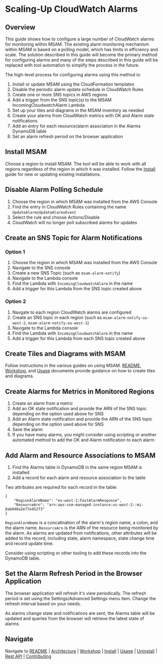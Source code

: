 # Scaling-Up CloudWatch Alarms

## Overview

This guide shows how to configure a large number of CloudWatch alarms for monitoring within MSAM. The existing alarm monitoring mechanism within MSAM is based on a polling model, which has limits in efficiency and scale. The solution described in this guide will become the primary method for configuring alarms and many of the steps described in this guide will be replaced with tool automation to simplify the process in the future.

The high-level process for configuring alarms using this method is:

1. Install or update MSAM using the CloudFormation templates
2. Disable the periodic alarm update schedule in CloudWatch Rules
3. Create one or more SNS topics in AWS regions
4. Add a trigger from the SNS topic(s) to the MSAM IncomingCloudwatchAlarm Lambda
2. Set up your tiles and diagrams in the MSAM inventory as needed
3. Create your alarms from CloudWatch metrics with OK and Alarm state notifications
4. Add an entry for each resource/alarm association in the Alarms DynamoDB table
5. Set an alarm refresh period on the browser application


## Install MSAM

Choose a region to install MSAM. The tool will be able to work with all regions regardless of the region in which it was installed. Follow the [Install](INSTALL.md) guide for new or updating existing installations.

## Disable Alarm Polling Schedule

1. Choose the region in which MSAM was installed from the AWS Console
2. Find the entry in CloudWatch Rules containing the name `UpdateAlarmsUpdateAlarmsEvent`
2. Select the rule and choose Actions/Disable
3. CloudWatch will no longer poll subscribed alarms for updates

## Create an SNS Topic for Alarm Notifications

### Option 1

1. Choose the region in which MSAM was installed from the AWS Console
1. Navigate to the SNS console
2. Create a new SNS Topic (such as `msam-alarm-notify`)
3. Navigate to the Lambda console
4. Find the Lambda with `IncomingCloudwatchAlarm` in the name
5. Add a trigger for this Lambda from the SNS topic created above

### Option 2

1. Navgate to each region CloudWatch alarms are configured
2. Create an SNS topic in each region (such as `msam-alarm-notify-us-west-2`, `msam-alarm-notify-eu-west-1`)
3. Navigate to the Lambda console
4. Find the Lambda with `IncomingCloudwatchAlarm` in the name
5. Add a trigger for this Lambda from each SNS topic created above

## Create Tiles and Diagrams with MSAM

Follow instructions in the various guides on using MSAM. [README](README.md), [Workshop](WORKSHOP.md), and [Usage](USAGE.md) documents provide guidance on how to create tiles and diagrams.

## Create Alarms for Metrics in Monitored Regions

1. Create an alarm from a metric
2. Add an OK state notification and provide the ARN of the SNS topic depending on the option used above for SNS
3. Add an Alarm state notification and provide the ARN of the SNS topic depending on the option used above for SNS
4. Save the alarm
5. If you have many alarms, you might consider using scripting or another automated method to add the OK and Alarm notification to each alarm

## Add Alarm and Resource Associations to MSAM

1. Find the Alarms table in DynamoDB in the same region MSAM is installed
2. Add a record for each alarm and resource association to the table

Two attributes are required for each record in the table:

```
{
    "RegionAlarmName": "eu-west-1:FastAlarmResponse",
    "ResourceArn": "arn:aws:ssm-managed-instance:us-west-2::mi-0ab848a2e77e452f3"
}
```

`RegionAlarmName` is a concatination of the alarm's region name, a colon, and the alarm name.
`ResourceArn` is the ARN of the resource being monitored by the alarm. As alarms are updated from notifications, other attributes will be added to the record, including state, alarm namespace, state change time and record update time.

Consider using scripting or other tooling to add these records into the DynamoDB table.


## Set the Alarm Refresh Period in the Browser Application

The browser application will refresh it's view periodically. The refresh period is set using the Settings/Advanced Settings menu item. Change the refresh interval based on your needs.

As alarms change state and notifications are sent, the Alarms table will be updated and queries from the browser will retrieve the latest state of alarms.



## Navigate

Navigate to [README](README.md) | [Architecture](docs/README.md) |  [Workshop](WORKSHOP.md) | [Install](INSTALL.md) | [Usage](USAGE.md) | [Uninstall](UNINSTALL.md) | [Rest API](REST_API.md) | [Contributing](CONTRIBUTING.md)
